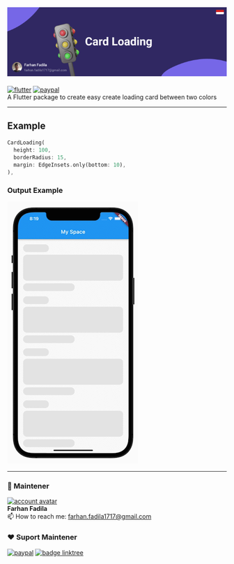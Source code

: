 ## [![cover][]][github]
[![flutter][]][web flutter] [![paypal][]][paypal account] <br>
A Flutter package to create easy create loading card between two colors

---

## Example
```dart
CardLoading(
  height: 100,
  borderRadius: 15,
  margin: EdgeInsets.only(bottom: 10),
),
```
### Output Example
[![output][]][output]

---

### 🚧 Maintener 
[![account avatar][]][github account] <br>
**Farhan Fadila**<br>
📫 How to reach me: farhan.fadila1717@gmail.com

### ❤️ Suport Maintener
[![paypal][]][paypal account] [![badge linktree][]][linktree account]

[cover]: https://github.com/farhanfadila1717/flutter_package/blob/master/display/card_loading/card_loading.png
[output]: https://github.com/farhanfadila1717/flutter_package/blob/master/display/card_loading/output_card_loading.gif
[flutter]: https://img.shields.io/badge/Platform-Flutter-02569B?logo=flutter
[web flutter]: https://flutter.dev
[paypal]: https://img.shields.io/badge/Donate-PayPal-00457C?logo=paypal
[paypal account]: https://www.paypal.me/farhanfadila1717
[account avatar]: https://avatars.githubusercontent.com/u/43161050?s=80
[github account]: https://github.com/farhanfadila1717
[badge linktree]: https://img.shields.io/badge/Linktree-farhanfadila-orange
[linktree account]: https://linktr.ee/farhanfadila
[github]: https://github.com/farhanfadila1717/card_loading
